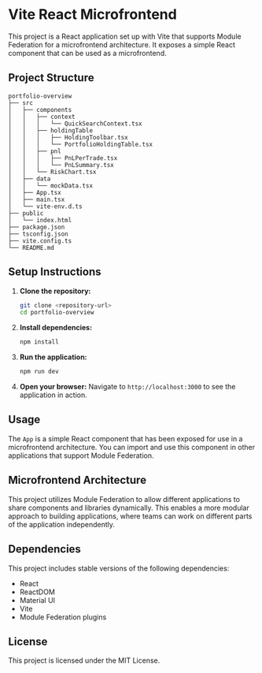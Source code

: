 # Vite React Microfrontend

This project is a React application set up with Vite that supports Module Federation for a microfrontend architecture. It exposes a simple React component that can be used as a microfrontend.

## Project Structure

```
portfolio-overview
├── src
│   ├── components
│   │   ├── context
│   │   │   └── QuickSearchContext.tsx
│   │   ├── holdingTable
│   │   │   ├── HoldingToolbar.tsx
│   │   │   └── PortfolioHoldingTable.tsx
│   │   ├── pnl
│   │   │   ├── PnLPerTrade.tsx
│   │   │   └── PnLSummary.tsx
│   │   └── RiskChart.tsx
│   ├── data
│   │   └── mockData.tsx
│   ├── App.tsx
│   ├── main.tsx
│   └── vite-env.d.ts
├── public
│   └── index.html
├── package.json
├── tsconfig.json
├── vite.config.ts
└── README.md
```

## Setup Instructions

1. **Clone the repository:**
   ```bash
   git clone <repository-url>
   cd portfolio-overview
   ```

2. **Install dependencies:**
   ```bash
   npm install
   ```

3. **Run the application:**
   ```bash
   npm run dev
   ```

4. **Open your browser:**
   Navigate to `http://localhost:3000` to see the application in action.

## Usage

The `App` is a simple React component that has been exposed for use in a microfrontend architecture. You can import and use this component in other applications that support Module Federation.

## Microfrontend Architecture

This project utilizes Module Federation to allow different applications to share components and libraries dynamically. This enables a more modular approach to building applications, where teams can work on different parts of the application independently.

## Dependencies

This project includes stable versions of the following dependencies:
- React
- ReactDOM
- Material UI
- Vite
- Module Federation plugins

## License

This project is licensed under the MIT License.
